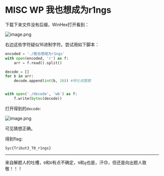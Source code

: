 # MISC WP  我也想成为r1ngs

下载下来文件没有后缀，WinHex打开看到：

![image.png](https://i.loli.net/2019/11/02/VrvFXqMEwfQdAlK.png)

右边这些字符疑似16进制字符。尝试用如下脚本：

```python
encoded = './我也想成为r1ngs'
with open(encoded, 'r') as f:
    arr = f.read().split()

decode = []
for b in arr:
    decode.append(int(b, 16)) #转化成整数


with open('./decode', 'wb') as f:
    f.write(bytes(decode))
```

打开得到的`decode`:

![image.png](https://i.loli.net/2019/11/02/XyiHRoc8CfZrjKY.png)

可见猜想正确。

得到flag:

`Syc{Tribut3_T0_r1ngs}`

---

来自解题人的吐槽，`0`和`O`有点不确定，`9`和`g`也是，汗😓，但还是向出题人致敬！！！